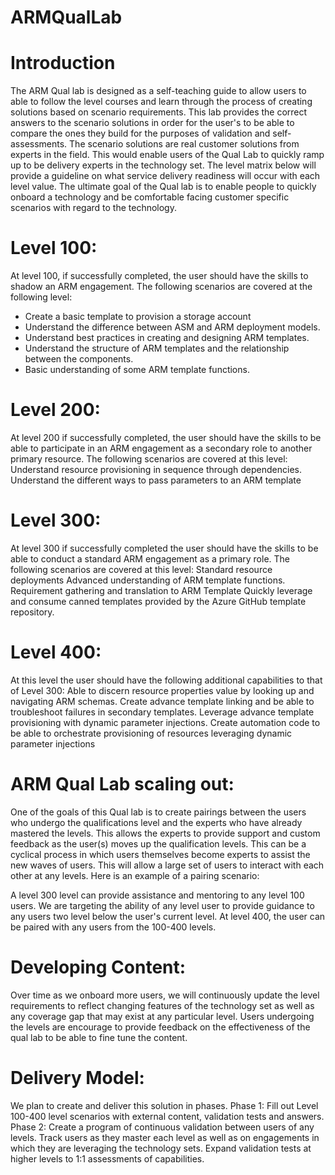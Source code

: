 # ARMQualLab

Introduction
============
The ARM Qual lab is designed as a self-teaching guide to allow users to able to follow the level courses and learn through the process of creating solutions based on scenario requirements. This lab provides the correct answers to the scenario solutions in order for the user's to be able to compare the ones they build for the purposes of validation and self-assessments. The scenario solutions are real customer solutions from experts in the field. This would enable users of the Qual Lab to quickly ramp up to be delivery experts in the technology set. The level matrix below will provide a guideline on what service delivery readiness will occur with each level value. The ultimate goal of the Qual lab is to enable people to quickly onboard a technology and be comfortable facing customer specific scenarios with regard to the technology.

Level 100:
==========
At level 100, if successfully completed, the user should have the skills to shadow an ARM engagement. The following scenarios are covered at the following level:
* Create a basic template to provision a storage account
* Understand the difference between ASM and ARM deployment models. 
* Understand best practices in creating and designing ARM templates. 
* Understand the structure of ARM templates and the relationship between the components. 
* Basic understanding of some ARM template functions.

Level 200:
==========
At level 200 if successfully completed, the user should have the skills to be able to participate in an ARM engagement as a secondary role to another primary resource. The following scenarios are covered at this level:
Understand resource provisioning in sequence through dependencies. 
Understand the different ways to pass parameters to an ARM template

Level 300:
==========
At level 300 if successfully completed the user should have the skills to be able to conduct a standard ARM engagement as a primary role. 
The following scenarios are covered at this level:
Standard resource deployments
Advanced understanding of ARM template functions.
Requirement gathering and translation to ARM Template
Quickly leverage and consume canned templates provided by the Azure GitHub template repository. 

Level 400:
==========
At this level the user should have the following additional capabilities to that of Level 300:
Able to discern resource properties value by looking up and navigating ARM schemas.
Create advance template linking and be able to troubleshoot failures in secondary templates. 
Leverage advance template provisioning with dynamic parameter injections. 
Create automation code to be able to orchestrate provisioning of resources leveraging dynamic parameter injections 

ARM Qual Lab scaling out:
========================= 
One of the goals of this Qual lab is to create pairings between the users who undergo the qualifications level and the experts who have already mastered the levels. This allows the experts to provide support and custom feedback as the user(s) moves up the qualification levels. This can be a cyclical process in which users themselves become experts to assist the new waves of users. This will allow a large set of users to interact with each other at any levels. Here is an example of a pairing scenario:
 
A level 300 level can provide assistance and mentoring to any level 100 users. We are targeting the ability of any level user to provide guidance to any users two level below the user's current level. At level 400, the user can be paired with any users from the 100-400 levels. 
 
Developing Content:
=================== 
Over time as we onboard more users, we will continuously update the level requirements to reflect changing features of the technology set as well as any coverage gap that may exist at any particular level. Users undergoing the levels are encourage to provide feedback on the effectiveness of the qual lab to be able to fine tune the content. 
 
Delivery Model:
===============
We plan to create and deliver this solution in phases.
Phase 1: Fill out Level 100-400 level scenarios with external content, validation tests and answers. 
Phase 2: Create a program of continuous validation between users of any levels. Track users as they master each level as well as on engagements in which they are leveraging the technology sets. Expand validation tests at higher levels to 1:1 assessments of capabilities.  
